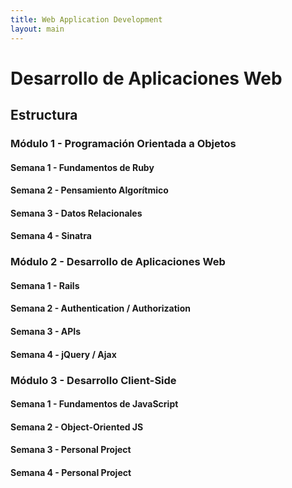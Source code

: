 ```yaml
---
title: Web Application Development
layout: main
---
```


# Desarrollo de Aplicaciones Web

## Estructura

### Módulo 1 - Programación Orientada a Objetos

#### Semana 1 - Fundamentos de Ruby



#### Semana 2 - Pensamiento Algorítmico
#### Semana 3 - Datos Relacionales
#### Semana 4 - Sinatra

### Módulo 2 - Desarrollo de Aplicaciones Web

#### Semana 1 - Rails
#### Semana 2 - Authentication / Authorization
#### Semana 3 - APIs
#### Semana 4 - jQuery / Ajax

### Módulo 3 - Desarrollo Client-Side

#### Semana 1 - Fundamentos de JavaScript
#### Semana 2 - Object-Oriented JS
#### Semana 3 - Personal Project
#### Semana 4 - Personal Project
